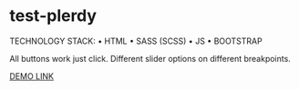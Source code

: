 # test-plerdy

TECHNOLOGY STACK:
• HTML
• SASS (SCSS)
• JS
• BOOTSTRAP

All buttons work
just click.
Different slider options on different breakpoints.

<a href="https://maxim-gumeniuk.github.io/test-plerdy/">DEMO LINK </a>
